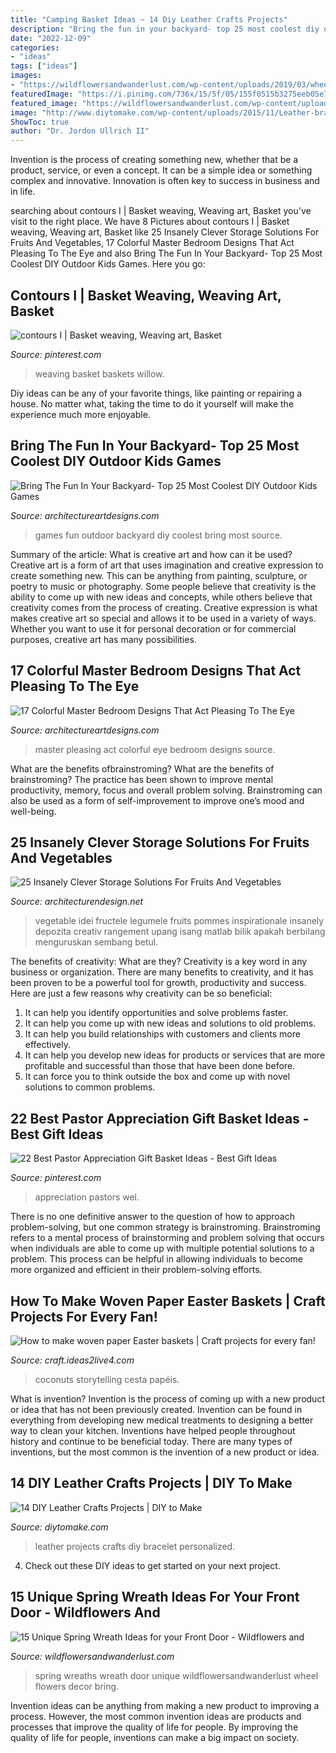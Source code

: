```yaml
---
title: "Camping Basket Ideas ~ 14 Diy Leather Crafts Projects"
description: "Bring the fun in your backyard- top 25 most coolest diy outdoor kids games"
date: "2022-12-09"
categories:
- "ideas"
tags: ["ideas"]
images:
- "https://wildflowersandwanderlust.com/wp-content/uploads/2019/03/wheelwreath.jpg"
featuredImage: "https://i.pinimg.com/736x/15/5f/05/155f0515b3275eeb05e7cc1a4eadbeb9.jpg"
featured_image: "https://wildflowersandwanderlust.com/wp-content/uploads/2019/03/wheelwreath.jpg"
image: "http://www.diytomake.com/wp-content/uploads/2015/11/Leather-bracelet.jpg"
ShowToc: true
author: "Dr. Jordon Ullrich II"
---
```



Invention is the process of creating something new, whether that be a product, service, or even a concept. It can be a simple idea or something complex and innovative. Innovation is often key to success in business and in life.

	

		
searching about contours I | Basket weaving, Weaving art, Basket you've visit to the right place. We have 8 Pictures about contours I | Basket weaving, Weaving art, Basket like 25 Insanely Clever Storage Solutions For Fruits And Vegetables, 17 Colorful Master Bedroom Designs That Act Pleasing To The Eye and also Bring The Fun In Your Backyard- Top 25 Most Coolest DIY Outdoor Kids Games. Here you go:
		
    
## Contours I | Basket Weaving, Weaving Art, Basket

<img loading=lazy src="https://i.pinimg.com/736x/9a/0c/00/9a0c000b1c003593382ebf8a44141591.jpg" onerror="this.onerror=null;this.src='https://tse3.mm.bing.net/th?id=OIP.CSpWkqHLpMawpzeRtA_kKADYEg&amp;pid=15.1';" alt="contours I | Basket weaving, Weaving art, Basket">

_Source: pinterest.com_

>weaving basket baskets willow. 

	

Diy ideas can be any of your favorite things, like painting or repairing a house. No matter what, taking the time to do it yourself will make the experience much more enjoyable.

    
## Bring The Fun In Your Backyard- Top 25 Most Coolest DIY Outdoor Kids Games

<img loading=lazy src="https://www.architectureartdesigns.com/wp-content/uploads/2015/04/232.jpg" onerror="this.onerror=null;this.src='https://tse3.mm.bing.net/th?id=OIP.kIthIT88o_hIGQC-y82VzAHaLS&amp;pid=15.1';" alt="Bring The Fun In Your Backyard- Top 25 Most Coolest DIY Outdoor Kids Games">

_Source: architectureartdesigns.com_

>games fun outdoor backyard diy coolest bring most source. 

	

Summary of the article: What is creative art and how can it be used?
Creative art is a form of art that uses imagination and creative expression to create something new. This can be anything from painting, sculpture, or poetry to music or photography. Some people believe that creativity is the ability to come up with new ideas and concepts, while others believe that creativity comes from the process of creating. Creative expression is what makes creative art so special and allows it to be used in a variety of ways. Whether you want to use it for personal decoration or for commercial purposes, creative art has many possibilities.

    
## 17 Colorful Master Bedroom Designs That Act Pleasing To The Eye

<img loading=lazy src="https://www.architectureartdesigns.com/wp-content/uploads/2016/05/8-3-630x840.jpeg" onerror="this.onerror=null;this.src='https://tse1.mm.bing.net/th?id=OIP.6Ya2DvQSCctLlee5PFGoKgHaJ4&amp;pid=15.1';" alt="17 Colorful Master Bedroom Designs That Act Pleasing To The Eye">

_Source: architectureartdesigns.com_

>master pleasing act colorful eye bedroom designs source. 

	

What are the benefits ofbrainstroming?
What are the benefits of brainstroming? The practice has been shown to improve mental productivity, memory, focus and overall problem solving. Brainstroming can also be used as a form of self-improvement to improve one’s mood and well-being.

    
## 25 Insanely Clever Storage Solutions For Fruits And Vegetables

<img loading=lazy src="https://cdn.architecturendesign.net/wp-content/uploads/2016/03/AD-Insanely-Clever-Storage-Solutions-For-Furits-And-Vegetables-03.jpg" onerror="this.onerror=null;this.src='https://tse3.mm.bing.net/th?id=OIP.K7SBIAWvVLwCtgdDUjNqYgHaLG&amp;pid=15.1';" alt="25 Insanely Clever Storage Solutions For Fruits And Vegetables">

_Source: architecturendesign.net_

>vegetable idei fructele legumele fruits pommes inspirationale insanely depozita creativ rangement upang isang matlab bilik apakah berbilang menguruskan sembang betul. 

	

The benefits of creativity: What are they?
Creativity is a key word in any business or organization. There are many benefits to creativity, and it has been proven to be a powerful tool for growth, productivity and success. Here are just a few reasons why creativity can be so beneficial: 
1. It can help you identify opportunities and solve problems faster.
2. It can help you come up with new ideas and solutions to old problems.
3. It can help you build relationships with customers and clients more effectively. 
4. It can help you develop new ideas for products or services that are more profitable and successful than those that have been done before. 
5. It can force you to think outside the box and come up with novel solutions to common problems.

    
## 22 Best Pastor Appreciation Gift Basket Ideas - Best Gift Ideas

<img loading=lazy src="https://i.pinimg.com/736x/15/5f/05/155f0515b3275eeb05e7cc1a4eadbeb9.jpg" onerror="this.onerror=null;this.src='https://tse1.mm.bing.net/th?id=OIP.tGFlhYAgPzrBPlbQveMEAgAAAA&amp;pid=15.1';" alt="22 Best Pastor Appreciation Gift Basket Ideas - Best Gift Ideas">

_Source: pinterest.com_

>appreciation pastors wel. 

	

There is no one definitive answer to the question of how to approach problem-solving, but one common strategy is brainstroming. Brainstroming refers to a mental process of brainstorming and problem solving that occurs when individuals are able to come up with multiple potential solutions to a problem. This process can be helpful in allowing individuals to become more organized and efficient in their problem-solving efforts.

    
## How To Make Woven Paper Easter Baskets | Craft Projects For Every Fan!

<img loading=lazy src="https://craft.ideas2live4.com/wp-content/uploads/sites/4/2016/03/Woven-Paper-Easter-Basket-Samples-07.jpg" onerror="this.onerror=null;this.src='https://tse3.mm.bing.net/th?id=OIP.qDIocPWXU320DICY8SpCMAHaJ3&amp;pid=15.1';" alt="How to make woven paper Easter baskets | Craft projects for every fan!">

_Source: craft.ideas2live4.com_

>coconuts storytelling cesta papéis. 

	

What is invention?
Invention is the process of coming up with a new product or idea that has not been previously created. Invention can be found in everything from developing new medical treatments to designing a better way to clean your kitchen. Inventions have helped people throughout history and continue to be beneficial today. There are many types of inventions, but the most common is the invention of a new product or idea.

    
## 14 DIY Leather Crafts Projects | DIY To Make

<img loading=lazy src="http://www.diytomake.com/wp-content/uploads/2015/11/Leather-bracelet.jpg" onerror="this.onerror=null;this.src='https://tse3.mm.bing.net/th?id=OIP.IsXNr_N4XWGdUsPDVZmLQAHaKq&amp;pid=15.1';" alt="14 DIY Leather Crafts Projects | DIY to Make">

_Source: diytomake.com_

>leather projects crafts diy bracelet personalized. 

	

4. Check out these DIY ideas to get started on your next project.

    
## 15 Unique Spring Wreath Ideas For Your Front Door - Wildflowers And

<img loading=lazy src="https://wildflowersandwanderlust.com/wp-content/uploads/2019/03/wheelwreath.jpg" onerror="this.onerror=null;this.src='https://tse4.mm.bing.net/th?id=OIP.AMLEr67bLU4_SdioX6GGogHaJ3&amp;pid=15.1';" alt="15 Unique Spring Wreath Ideas for your Front Door - Wildflowers and">

_Source: wildflowersandwanderlust.com_

>spring wreaths wreath door unique wildflowersandwanderlust wheel flowers decor bring. 

	

Invention ideas can be anything from making a new product to improving a process. However, the most common invention ideas are products and processes that improve the quality of life for people. By improving the quality of life for people, inventions can make a big impact on society.

